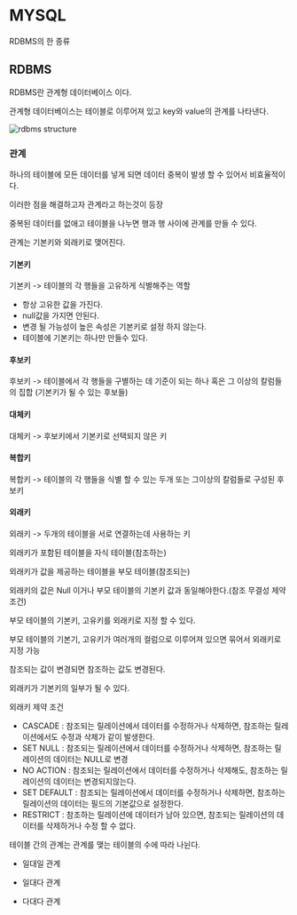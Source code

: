 # MYSQL 

RDBMS의 한 종류

## RDBMS

RDBMS란 관계형 데이터베이스 이다.

관계형 데이터베이스는 테이블로 이루어져 있고 key와 value의 관계를 나타낸다.

![rdbms structure](http://www.tcpschool.com/lectures/img_mysql_table.png)

### 관계 

하나의 테이블에 모든 데이터를 넣게 되면 데이터 중복이 발생 할 수 있어서 비효율적이다.

이러한 점을 해결하고자 관계라고 하는것이 등장

중복된 데이터를 없애고 테이블을 나누면 행과 행 사이에 관계를 만들 수 있다.

관계는 기본키와 외래키로 맺어진다.

#### 기본키

기본키 -> 테이블의 각 행들을 고유하게 식별해주는 역할

- 항상 고유한 값을 가진다.
- null값을 가지면 안된다.
- 변경 될 가능성이 높은 속성은 기본키로 설정 하지 않는다.
- 테이블에 기본키는 하나만 만들수 있다.

#### 후보키

후보키 -> 테이블에서 각 행들을 구별하는 데 기준이 되는 하나 혹은 그 이상의 칼럼들의 집합 (기본키가 될 수 있는 후보들)

#### 대체키

대체키 -> 후보키에서 기본키로 선택되지 않은 키

#### 복합키

복합키 -> 테이블의 각 행들을 식별 할 수 있는 두개 또는 그이상의 칼럼들로 구성된 후보키

#### 외래키

외래키 -> 두개의 테이블을 서로 연결하는데 사용하는 키

외래키가 포함된 테이블을 자식 테이블(참조하는)

외래키가 값을 제공하는 테이블을 부모 테이블(참조되는)

외래키의 값은 Null 이거나 부모 테이블의 기본키 값과 동일해야한다.(참조 무결성 제약조건)

부모 테이블의 기본키, 고유키를 외래키로 지정 할 수 있다.

부모 테이블의 기본기, 고유키가 여러개의 컬럼으로 이루어져 있으면 묶어서 외래키로 지정 가능

참조되는 값이 변경되면 참조하는 값도 변경된다.

외래키가 기본키의 일부가 될 수 있다.

외래키 제약 조건

- CASCADE : 참조되는 릴레이션에서 데이터를 수정하거나 삭제하면, 참조하는 릴레이션에서도 수정과 삭제가 같이 발생한다.
- SET NULL : 참조되는 릴레이션에서 데이터를 수정하거나 삭제하면, 참조하는 릴레이션의 데이터는 NULL로 변경
- NO ACTION : 참조되는 릴레이션에서 데이터를 수정하거나 삭제해도, 참조하는 릴레이션의 데이터는 변경되지않는다. 
- SET DEFAULT : 참조되는 릴레이션에서 데이터를 수정하거나 삭제하면, 참조하는 릴레이션의 데이터는 필드의 기본값으로 설정한다.
- RESTRICT : 참조하는 릴레이션에 데이터가 남아 있으면, 참조되는 릴레이션의 데이터를 삭제하거나 수정 할 수 없다.

테이블 간의 관계는 관계를 맺는 테이블의 수에 따라 나뉜다.

- 일대일 관계

- 일대다 관계

- 다대다 관계



